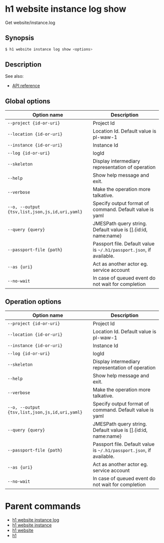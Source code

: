 
# h1 website instance log show

Get website/instance.log

## Synopsis

```bash
$ h1 website instance log show <options>
```

## Description

See also:

* [API reference](https://api.hyperone.com/v2/docs#operation/website_project_instance_log_get)

## Global options

| Option name                                        | Description                                                              |
| -------------------------------------------------- | ------------------------------------------------------------------------ |
| ```--project {id-or-uri}```                        | Project Id                                                               |
| ```--location {id-or-uri}```                       | Location Id. Default value is pl-waw-1                                   |
| ```--instance {id-or-uri}```                       | Instance Id                                                              |
| ```--log {id-or-uri}```                            | logId                                                                    |
| ```--skeleton```                                   | Display intermediary representation of operation                         |
| ```--help```                                       | Show help message and exit.                                              |
| ```--verbose```                                    | Make the operation more talkative.                                       |
| ```--o, --output {tsv,list,json,js,id,uri,yaml}``` | Specify output format of command. Default value is yaml                  |
| ```--query {query}```                              | JMESPath query string. Default value is [].\{id:id, name:name\}          |
| ```--passport-file {path}```                       | Passport file. Default value is ```~/.h1/passport.json```, if available. |
| ```--as {uri}```                                   | Act as another actor eg. service account                                 |
| ```--no-wait```                                    | In case of queued event do not wait for completion                       |

## Operation options

| Option name                                        | Description                                                              |
| -------------------------------------------------- | ------------------------------------------------------------------------ |
| ```--project {id-or-uri}```                        | Project Id                                                               |
| ```--location {id-or-uri}```                       | Location Id. Default value is pl-waw-1                                   |
| ```--instance {id-or-uri}```                       | Instance Id                                                              |
| ```--log {id-or-uri}```                            | logId                                                                    |
| ```--skeleton```                                   | Display intermediary representation of operation                         |
| ```--help```                                       | Show help message and exit.                                              |
| ```--verbose```                                    | Make the operation more talkative.                                       |
| ```--o, --output {tsv,list,json,js,id,uri,yaml}``` | Specify output format of command. Default value is yaml                  |
| ```--query {query}```                              | JMESPath query string. Default value is [].\{id:id, name:name\}          |
| ```--passport-file {path}```                       | Passport file. Default value is ```~/.h1/passport.json```, if available. |
| ```--as {uri}```                                   | Act as another actor eg. service account                                 |
| ```--no-wait```                                    | In case of queued event do not wait for completion                       |

# Parent commands

* [h1 website instance log](./../README.md)
* [h1 website instance](./../../README.md)
* [h1 website](./../../../README.md)
* [h1](./../../../../README.md)
